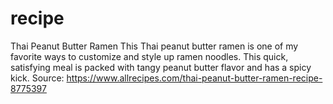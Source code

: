 # recipe
Thai Peanut Butter Ramen
This Thai peanut butter ramen is one of my favorite ways to customize and style up ramen noodles. This quick, satisfying meal is packed with tangy peanut butter flavor and has a spicy kick.
Source: https://www.allrecipes.com/thai-peanut-butter-ramen-recipe-8775397
